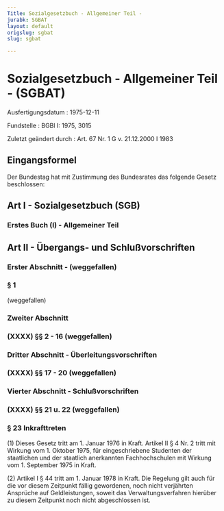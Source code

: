 ```yaml
---
Title: Sozialgesetzbuch - Allgemeiner Teil -
jurabk: SGBAT
layout: default
origslug: sgbat
slug: sgbat

---
```


# Sozialgesetzbuch - Allgemeiner Teil - (SGBAT)

Ausfertigungsdatum
:   1975-12-11

Fundstelle
:   BGBl I: 1975, 3015

Zuletzt geändert durch
:   Art. 67 Nr. 1 G v. 21.12.2000 I 1983


## Eingangsformel

Der Bundestag hat mit Zustimmung des Bundesrates das folgende Gesetz
beschlossen:


## Art I - Sozialgesetzbuch (SGB)



### Erstes Buch (I) - Allgemeiner Teil



## Art II - Übergangs- und Schlußvorschriften



### Erster Abschnitt - (weggefallen)



### § 1

(weggefallen)


### Zweiter Abschnitt



### (XXXX) §§ 2 - 16 (weggefallen)



### Dritter Abschnitt - Überleitungsvorschriften



### (XXXX) §§ 17 - 20 (weggefallen)



### Vierter Abschnitt - Schlußvorschriften



### (XXXX) §§ 21 u. 22 (weggefallen)



### § 23 Inkrafttreten

(1) Dieses Gesetz tritt am 1. Januar 1976 in Kraft. Artikel II § 4 Nr.
2 tritt mit Wirkung vom 1. Oktober 1975, für eingeschriebene Studenten
der staatlichen und der staatlich anerkannten Fachhochschulen mit
Wirkung vom 1. September 1975 in Kraft.

(2) Artikel I § 44 tritt am 1. Januar 1978 in Kraft. Die Regelung gilt
auch für die vor diesem Zeitpunkt fällig gewordenen, noch nicht
verjährten Ansprüche auf Geldleistungen, soweit das
Verwaltungsverfahren hierüber zu diesem Zeitpunkt noch nicht
abgeschlossen ist.

